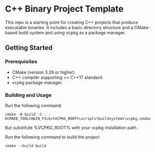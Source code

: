 # C++ Binary Project Template

This repo is a starting point for creating C++ projects that produce executable binaries. It includes a basic directory structure and a CMake-based build system and using vcpkg as a package manager.

## Getting Started

### Prerequisites

- CMake (version 3.29 or higher).
- C++ compiler supporting >= C++17 standard.
- vcpkg package manager.

### Building and Usage

Run the following command:

```shell
cmake -B build -S . -DCMAKE_TOOLCHAIN_FILE=%VCPKG_ROOT%\scripts\buildsystems\vcpkg.cmake
```

But substitute %VCPKG_ROOT% with your vcpkg installation path.

Run the following command to build the project

```shell
cmake --build build
```
